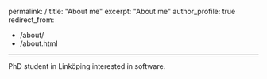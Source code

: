 permalink: /
title: "About me"
excerpt: "About me"
author_profile: true
redirect_from: 
  - /about/
  - /about.html
---

PhD student in Linköping interested in software.
